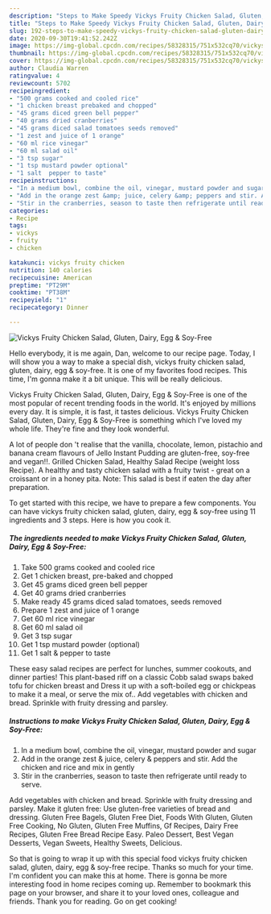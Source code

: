 ```yaml
---
description: "Steps to Make Speedy Vickys Fruity Chicken Salad, Gluten, Dairy, Egg &amp;amp; Soy-Free"
title: "Steps to Make Speedy Vickys Fruity Chicken Salad, Gluten, Dairy, Egg &amp;amp; Soy-Free"
slug: 192-steps-to-make-speedy-vickys-fruity-chicken-salad-gluten-dairy-egg-and-amp-soy-free
date: 2020-09-30T19:41:52.242Z
image: https://img-global.cpcdn.com/recipes/58328315/751x532cq70/vickys-fruity-chicken-salad-gluten-dairy-egg-soy-free-recipe-main-photo.jpg
thumbnail: https://img-global.cpcdn.com/recipes/58328315/751x532cq70/vickys-fruity-chicken-salad-gluten-dairy-egg-soy-free-recipe-main-photo.jpg
cover: https://img-global.cpcdn.com/recipes/58328315/751x532cq70/vickys-fruity-chicken-salad-gluten-dairy-egg-soy-free-recipe-main-photo.jpg
author: Claudia Warren
ratingvalue: 4
reviewcount: 5702
recipeingredient:
- "500 grams cooked and cooled rice"
- "1 chicken breast prebaked and chopped"
- "45 grams diced green bell pepper"
- "40 grams dried cranberries"
- "45 grams diced salad tomatoes seeds removed"
- "1 zest and juice of 1 orange"
- "60 ml rice vinegar"
- "60 ml salad oil"
- "3 tsp sugar"
- "1 tsp mustard powder optional"
- "1 salt  pepper to taste"
recipeinstructions:
- "In a medium bowl, combine the oil, vinegar, mustard powder and sugar"
- "Add in the orange zest &amp; juice, celery &amp; peppers and stir. Add the chicken and rice and mix in gently"
- "Stir in the cranberries, season to taste then refrigerate until ready to serve."
categories:
- Recipe
tags:
- vickys
- fruity
- chicken

katakunci: vickys fruity chicken 
nutrition: 140 calories
recipecuisine: American
preptime: "PT29M"
cooktime: "PT38M"
recipeyield: "1"
recipecategory: Dinner

---
```



![Vickys Fruity Chicken Salad, Gluten, Dairy, Egg &amp; Soy-Free](https://img-global.cpcdn.com/recipes/58328315/751x532cq70/vickys-fruity-chicken-salad-gluten-dairy-egg-soy-free-recipe-main-photo.jpg)

Hello everybody, it is me again, Dan, welcome to our recipe page. Today, I will show you a way to make a special dish, vickys fruity chicken salad, gluten, dairy, egg &amp; soy-free. It is one of my favorites food recipes. This time, I'm gonna make it a bit unique. This will be really delicious.

Vickys Fruity Chicken Salad, Gluten, Dairy, Egg &amp; Soy-Free is one of the most popular of recent trending foods in the world. It's enjoyed by millions every day. It is simple, it is fast, it tastes delicious. Vickys Fruity Chicken Salad, Gluten, Dairy, Egg &amp; Soy-Free is something which I've loved my whole life. They're fine and they look wonderful.

A lot of people don &#39;t realise that the vanilla, chocolate, lemon, pistachio and banana cream flavours of Jello Instant Pudding are gluten-free, soy-free and vegan!!. Grilled Chicken Salad, Healthy Salad Recipe (weight loss Recipe). A healthy and tasty chicken salad with a fruity twist - great on a croissant or in a honey pita. Note: This salad is best if eaten the day after preparation.


To get started with this recipe, we have to prepare a few components. You can have vickys fruity chicken salad, gluten, dairy, egg &amp; soy-free using 11 ingredients and 3 steps. Here is how you cook it.

<!--inarticleads1-->

##### The ingredients needed to make Vickys Fruity Chicken Salad, Gluten, Dairy, Egg &amp; Soy-Free:

1. Take 500 grams cooked and cooled rice
1. Get 1 chicken breast, pre-baked and chopped
1. Get 45 grams diced green bell pepper
1. Get 40 grams dried cranberries
1. Make ready 45 grams diced salad tomatoes, seeds removed
1. Prepare 1 zest and juice of 1 orange
1. Get 60 ml rice vinegar
1. Get 60 ml salad oil
1. Get 3 tsp sugar
1. Get 1 tsp mustard powder (optional)
1. Get 1 salt &amp; pepper to taste


These easy salad recipes are perfect for lunches, summer cookouts, and dinner parties! This plant-based riff on a classic Cobb salad swaps baked tofu for chicken breast and Dress it up with a soft-boiled egg or chickpeas to make it a meal, or serve the mix of.. Add vegetables with chicken and bread. Sprinkle with fruity dressing and parsley. 

<!--inarticleads2-->

##### Instructions to make Vickys Fruity Chicken Salad, Gluten, Dairy, Egg &amp; Soy-Free:

1. In a medium bowl, combine the oil, vinegar, mustard powder and sugar
1. Add in the orange zest &amp; juice, celery &amp; peppers and stir. Add the chicken and rice and mix in gently
1. Stir in the cranberries, season to taste then refrigerate until ready to serve.


Add vegetables with chicken and bread. Sprinkle with fruity dressing and parsley. Make it gluten free: Use gluten-free varieties of bread and dressing. Gluten Free Bagels, Gluten Free Diet, Foods With Gluten, Gluten Free Cooking, No Gluten, Gluten Free Muffins, Gf Recipes, Dairy Free Recipes, Gluten Free Bread Recipe Easy. Paleo Dessert, Best Vegan Desserts, Vegan Sweets, Healthy Sweets, Delicious. 

So that is going to wrap it up with this special food vickys fruity chicken salad, gluten, dairy, egg &amp; soy-free recipe. Thanks so much for your time. I'm confident you can make this at home. There is gonna be more interesting food in home recipes coming up. Remember to bookmark this page on your browser, and share it to your loved ones, colleague and friends. Thank you for reading. Go on get cooking!
